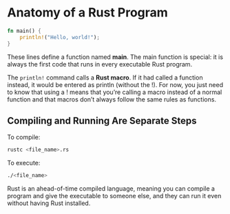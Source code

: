 # **Anatomy of a Rust Program**

```rust
fn main() {
    println!("Hello, world!");
}
```

These lines define a function named **main**. The main function is special: it is always the first code that runs in every executable Rust program.

The ```println!``` command calls a **Rust macro**. If it had called a function instead, it would be entered as println (without the !). For now, you just need to know that using a ! means that you’re calling a macro instead of a normal function and that macros don’t always follow the same rules as functions.

## **Compiling and Running Are Separate Steps**

To compile:
```zsh
rustc <file_name>.rs
```
To execute:
```zsh
./<file_name>
```

Rust is an ahead-of-time compiled language, meaning you can compile a program and give the executable to someone else, and they can run it even without having Rust installed.